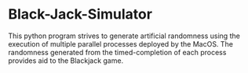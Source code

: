 # Black-Jack-Simulator
This python program strives to generate artificial randomness using the execution of multiple parallel processes deployed by the MacOS. The randomness generated from the timed-completion of each process provides aid to the Blackjack game.
